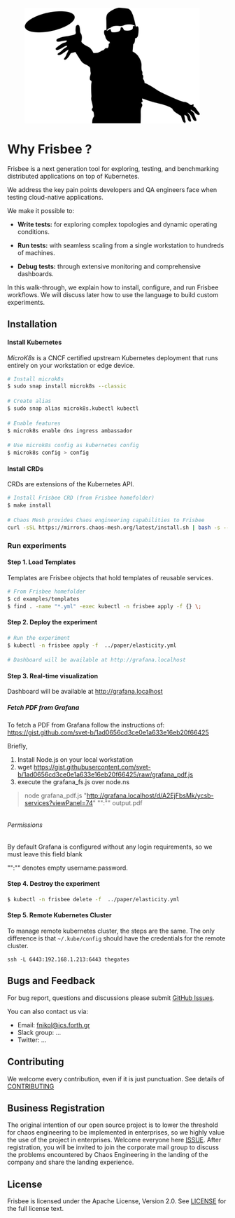<figure><img src="/docs/images/logo.jpg" width="400"></figure>

# Why Frisbee ?

Frisbee is a next generation tool for exploring, testing, and benchmarking distributed applications on top of
Kubernetes.

We address the key pain points developers and QA engineers face when testing cloud-native applications.

We make it possible to:

* **Write tests:**  for exploring complex topologies and dynamic operating conditions.

* **Run tests:**  with seamless scaling from a single workstation to hundreds of machines.

* **Debug tests:**  through extensive monitoring and comprehensive dashboards.

In this walk-through, we explain how to install, configure, and run Frisbee workflows. We will discuss later how to use
the language to build custom experiments.

## Installation

#### Install Kubernetes

*MicroK8s* is a CNCF certified upstream Kubernetes deployment that runs entirely on your workstation or edge device.

```bash
# Install microk8s
$ sudo snap install microk8s --classic

# Create alias 
$ sudo snap alias microk8s.kubectl kubectl

# Enable features
$ microk8s enable dns ingress ambassador

# Use microk8s config as kubernetes config
$ microk8s config > config
```

#### Install CRDs

CRDs are extensions of the Kubernetes API.

```bash
# Install Frisbee CRD (from Frisbee homefolder)
$ make install

# Chaos Mesh provides Chaos engineering capabilities to Frisbee
curl -sSL https://mirrors.chaos-mesh.org/latest/install.sh | bash -s -- --microk8s
```

### Run experiments

#### Step 1. Load Templates

Templates are Frisbee objects that hold templates of reusable services.

```bash
# From Frisbee homefolder
$ cd examples/templates
$ find . -name "*.yml" -exec kubectl -n frisbee apply -f {} \;
```

#### Step 2. Deploy the experiment

```bash
# Run the experiment
$ kubectl -n frisbee apply -f  ../paper/elasticity.yml

# Dashboard will be available at http://grafana.localhost
```

#### Step 3. Real-time visualization

Dashboard will be available at http://grafana.localhost

##### Fetch PDF from Grafana

To fetch a PDF from Grafana follow the instructions of: https://gist.github.com/svet-b/1ad0656cd3ce0e1a633e16eb20f66425

Briefly,

1. Install Node.js on your local workstation
2. wget https://gist.githubusercontent.com/svet-b/1ad0656cd3ce0e1a633e16eb20f66425/raw/grafana_pdf.js
3. execute the grafana_fs.js over node.ns

> node grafana_pdf.js "http://grafana.localhost/d/A2EjFbsMk/ycsb-services?viewPanel=74" "":"" output.pdf

######      

###### Permissions

By default Grafana is configured without any login requirements, so we must leave this field blank

"":"" denotes empty username:password.

#### Step 4. Destroy the experiment

```bash
$ kubectl -n frisbee delete -f  ../paper/elasticity.yml
```

#### Step 5. Remote Kubernetes Cluster

To manage remote kubernetes cluster, the steps are the same. The only difference is that `~/.kube/config` should have the credentials for the remote cluster.

```
ssh -L 6443:192.168.1.213:6443 thegates
```


## Bugs and Feedback

For bug report, questions and discussions please
submit [GitHub Issues](https://github.com/CARV-ICS-FORTH/frisbee/issues).

You can also contact us via:

* Email: fnikol@ics.forth.gr
* Slack group: ...
* Twitter: ...

## Contributing

We welcome every contribution, even if it is just punctuation. See details of [CONTRIBUTING](docs/CONTRIBUTING.md)

## Business Registration

The original intention of our open source project is to lower the threshold for chaos engineering to be implemented in
enterprises, so we highly value the use of the project in enterprises. Welcome everyone
here [ISSUE](https://github.com/chaosblade-io/chaosblade/issues/32). After registration, you will be invited to join the
corporate mail group to discuss the problems encountered by Chaos Engineering in the landing of the company and share
the landing experience.

## License

Frisbee is licensed under the Apache License, Version 2.0. See [LICENSE](http://www.apache.org/licenses/LICENSE-2.0) for
the full license text.

